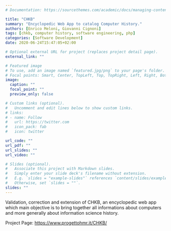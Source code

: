 ```yaml
---
# Documentation: https://sourcethemes.com/academic/docs/managing-content/

title: "CHKB"
summary: "Encyclopedic Web App to catalog Computer History."
authors: [Enrico Meloni, Giovanni Cignoni]
tags: [chkb, computer history, software engineering, php]
categories: [Software Development]
date: 2020-06-24T15:47:05+02:00

# Optional external URL for project (replaces project detail page).
external_link: ""

# Featured image
# To use, add an image named `featured.jpg/png` to your page's folder.
# Focal points: Smart, Center, TopLeft, Top, TopRight, Left, Right, BottomLeft, Bottom, BottomRight.
image:
  caption: ""
  focal_point: ""
  preview_only: false

# Custom links (optional).
#   Uncomment and edit lines below to show custom links.
# links:
# - name: Follow
#   url: https://twitter.com
#   icon_pack: fab
#   icon: twitter

url_code: ""
url_pdf: ""
url_slides: ""
url_video: ""

# Slides (optional).
#   Associate this project with Markdown slides.
#   Simply enter your slide deck's filename without extension.
#   E.g. `slides = "example-slides"` references `content/slides/example-slides.md`.
#   Otherwise, set `slides = ""`.
slides: ""
---
```


Validation, correction and extension of CHKB, an encyclopedic web app which main objective is to bring together all informations about computers and more generally about information science history.

Project Page: https://www.progettohmr.it/CHKB/
